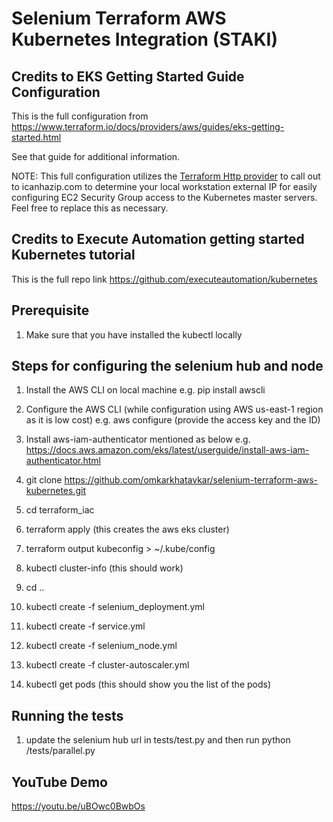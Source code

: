 # Selenium Terraform AWS Kubernetes  Integration (STAKI)

## Credits to EKS Getting Started Guide Configuration

This is the full configuration from https://www.terraform.io/docs/providers/aws/guides/eks-getting-started.html

See that guide for additional information.

NOTE: This full configuration utilizes the [Terraform Http provider](https://www.terraform.io/docs/providers/http/index.html) to call out to icanhazip.com to determine your local workstation external IP for easily configuring EC2 Security Group access to the Kubernetes master servers. Feel free to replace this as necessary.

## Credits to Execute Automation getting started Kubernetes tutorial

This is the full repo link https://github.com/executeautomation/kubernetes

## Prerequisite

1. Make sure that you have installed the kubectl locally

## Steps for configuring the selenium hub and node

1. Install the AWS CLI on local machine
    e.g. pip install awscli

2. Configure the AWS CLI (while configuration using AWS us-east-1 region as it is low cost)
    e.g. aws configure (provide the access key and the ID)

3. Install aws-iam-authenticator mentioned as below
    e.g. https://docs.aws.amazon.com/eks/latest/userguide/install-aws-iam-authenticator.html

4. git clone https://github.com/omkarkhatavkar/selenium-terraform-aws-kubernetes.git

5. cd terraform_iac

6. terraform apply (this creates the aws eks cluster)

7. terraform output kubeconfig > ~/.kube/config

8. kubectl cluster-info (this should work)

9. cd ..

10. kubectl create -f selenium_deployment.yml

11. kubectl create -f service.yml

12. kubectl create -f selenium_node.yml

13. kubectl create -f cluster-autoscaler.yml

14. kubectl get pods (this should show you the list of the pods)

## Running the tests

1. update the selenium hub url in tests/test.py and then run python /tests/parallel.py

## YouTube Demo
https://youtu.be/uBOwc0BwbOs
